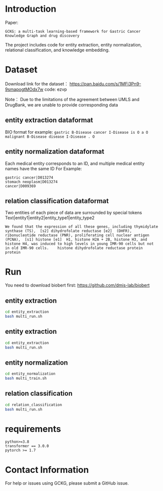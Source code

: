 
# Introduction
Paper:
```
GCKG: a multi-task learning-based framework for Gastric Cancer Knowledge Graph and drug discovery
```

The project includes code for entity extraction, entity normalization, relational classification, and knowledge embedding. 

# Dataset

Download link for the dataset： https://pan.baidu.com/s/1MFi3Pn9-9smapogtMOdx7w  code: ezvp


Note： Due to the limitations of the agreement between UMLS and DrugBank, we are unable to provide corresponding data

## entity extraction dataformat

BIO format
for example:
``
gastric B-Disease
cancer I-Disease
is O
a O
malignant B-Disease
disease I-Disease
. O
``
## entity normalization dataformat
Each medical entity corresponds to an ID, and multiple medical entity names have the same ID
For Example:
```
gastric cancer|D013274
stomach neoplasm|D013274
cancer|D009369
```

## relation classification dataformat
Two entities of each piece of data are surrounded by special tokens
Text|entity1|entity2|entity_type1|entity_type2
```
We found that the expression of all these genes, including thymidylate synthase (TS),  [s2] dihydrofolate reductase [e2]  (DHFR), ribonucleotide reductase (PNR), proliferating cell nuclear antigen (PCNA),  [s1] histone [e1]  H1, histone H2A + 2B, histone H3, and histone H4, was induced to high levels in young IMR-90 cells but not in old IMR-90 cells.	histone	dihydrofolate reductase	protein	protein	
```




# Run

You need to download biobert first: https://github.com/dmis-lab/biobert

## entity extraction

```bash
cd entity_extraction
bash multi_run.sh
```

## entity extraction

```bash
cd entity_extraction
bash multi_run.sh
```
## entity normalization

```bash
cd entity_normalization
bash multi_train.sh
```

## relation classification

```bash
cd relation_classification
bash multi_run.sh
```



# requirements
```
python>=3.8
transformer == 3.0.0
pytorch >= 1.7
```

# Contact Information
For help or issues using GCKG, please submit a GitHub issue. 

